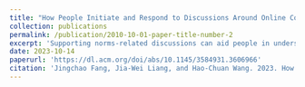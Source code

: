 ```yaml
---
title: "How People Initiate and Respond to Discussions Around Online Community Norm\\: A Preliminary Analysis on Meta Stack Overflow Discussions"
collection: publications
permalink: /publication/2010-10-01-paper-title-number-2
excerpt: 'Supporting norms-related discussions can aid people in understanding and abiding by ambiguous norms in large-scale online communities. Yet, how social and linguistic factors, such as the identities of interlocutors and the language framing of posts, can influence discussions around norms, is underexplored. In this work, we performed a preliminary analysis based on a dataset containing 123 question threads on Meta Stack Overflow, a site for discussions of the workings and policies of Stack Overflow, to understand how people initiate and respond to norms-related discussions. Results revealed that question posts with different levels of personal relatedness and question specificity have significantly different sentiments, and they also draw comments with diverged sentiments. We present implications and directions of future work based on our findings.'
date: 2023-10-14
paperurl: 'https://dl.acm.org/doi/abs/10.1145/3584931.3606966'
citation: 'Jingchao Fang, Jia-Wei Liang, and Hao-Chuan Wang. 2023. How People Initiate and Respond to Discussions Around Online Community Norms: A Preliminary Analysis on Meta Stack Overflow Discussions. In Companion Publication of the 2023 Conference on Computer Supported Cooperative Work and Social Computing (CSCW '23 Companion). Association for Computing Machinery, New York, NY, USA, 221–225. https://doi.org/10.1145/3584931.3606966'
---
```


